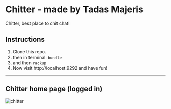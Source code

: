 Chitter - made by Tadas Majeris
==================================
Chitter, best place to chit chat!

Instructions
-------
1. Clone this repo.
2. then in terminal: ```bundle```
3. and then ```rackup```
4. Now visit http://localhost:9292 and have fun!
-------

Chitter home page (logged in)
----
![chitter](https://dl.dropboxusercontent.com/u/99213524/chitter.png)
